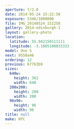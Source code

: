 ```yaml
---
aperture: f/2.0
date: 2014-05-24 15:22:58
exposure: 5346/1000000
file: IMG_20140524_152258
gallery: 2014-edinburgh-1
layout: gallery-photo
location:
  latitude: 55.942150111111
  longitude: -3.1865100833333
model: One S
next: 0550a46
ordering: 12
previous: 67763b9
sizes:
  640w:
    height: 362
    width: 640
  200x200:
    height: 200
    width: 200
  96x96:
    height: 96
    width: 96
title: null
make: HTC
---
```

